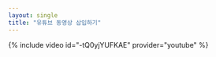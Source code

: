 ```yaml
---
layout: single
title: "유튜브 동영상 삽입하기"
---
```

{% include video id="-tQ0yjYUFKAE" provider="youtube" %}
